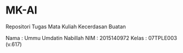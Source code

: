 # MK-AI
Repositori Tugas Mata Kuliah Kecerdasan Buatan

Nama    : Ummu Umdatin Nabillah
NIM     : 2015140972
Kelas   : 07TPLE003 (v.617)
